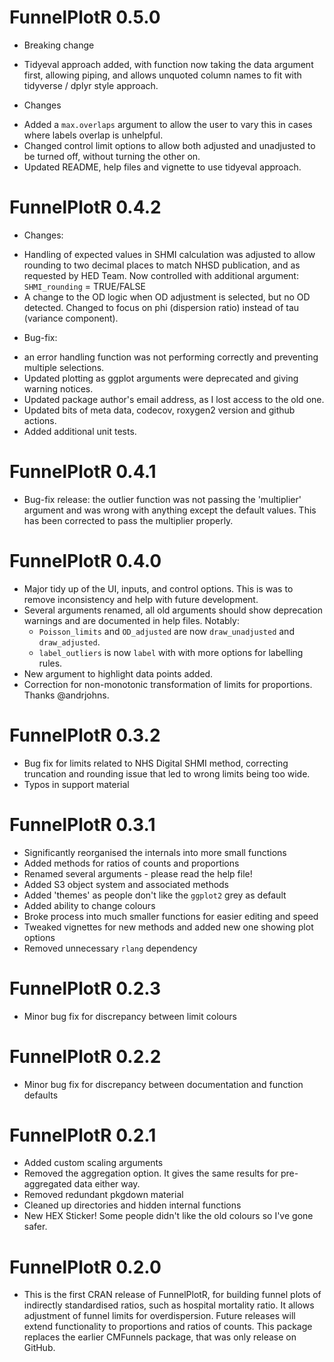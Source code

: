 # FunnelPlotR 0.5.0

- Breaking change
* Tidyeval approach added, with function now taking the data argument first, allowing piping, and allows unquoted column names to fit with tidyverse / dplyr style approach.

- Changes
* Added a `max.overlaps` argument to allow the user to vary this in cases where labels overlap is unhelpful.
* Changed control limit options to allow both adjusted and unadjusted to be turned off, without turning the other on.
* Updated README, help files and vignette to use tidyeval approach.



# FunnelPlotR 0.4.2
- Changes:
* Handling of expected values in SHMI calculation was adjusted to allow rounding to two decimal places to match NHSD publication, and as requested by HED Team.  Now controlled with additional argument: `SHMI_rounding` = TRUE/FALSE
* A change to the OD logic when OD adjustment is selected, but no OD detected.  Changed to focus on phi (dispersion ratio) instead of tau (variance component).


- Bug-fix: 
* an error handling function was not performing correctly and preventing multiple selections.
* Updated plotting as ggplot arguments were deprecated and giving warning notices.
* Updated package author's email address, as I lost access to the old one.
* Updated bits of meta data, codecov, roxygen2 version and github actions.
* Added additional unit tests.

# FunnelPlotR 0.4.1

- Bug-fix release: the outlier function was not passing the 'multiplier' argument and was wrong with anything except the default values.  This has been corrected to pass the multiplier properly.

# FunnelPlotR 0.4.0

- Major tidy up of the UI, inputs, and control options.  This is was to remove inconsistency and help with future development.
- Several arguments renamed, all old arguments should show deprecation warnings and are documented in help files. Notably:
  - `Poisson_limits` and `OD_adjusted` are now `draw_unadjusted` and `draw_adjusted`.
  - `label_outliers` is now `label` with with more options for labelling rules.
- New argument to highlight data points added.
- Correction for non-monotonic transformation of limits for proportions. Thanks @andrjohns.


# FunnelPlotR 0.3.2

- Bug fix for limits related to NHS Digital SHMI method, correcting truncation and rounding issue that led to wrong limits being too wide.
- Typos in support material

# FunnelPlotR 0.3.1

- Significantly reorganised the internals into more small functions
- Added methods for ratios of counts and proportions
- Renamed several arguments  -  please read the help file!
- Added S3 object system and associated methods
- Added 'themes' as people don't like the `ggplot2` grey as default
- Added ability to change colours
- Broke process into much smaller functions for easier editing and speed
- Tweaked vignettes for new methods and added new one showing plot options
- Removed unnecessary `rlang` dependency

# FunnelPlotR 0.2.3

- Minor bug fix for discrepancy between limit colours

# FunnelPlotR 0.2.2

- Minor bug fix for discrepancy between documentation and function defaults

# FunnelPlotR 0.2.1

- Added custom scaling arguments
- Removed the aggregation option.  It gives the same results for pre-aggregated data either way.
- Removed redundant pkgdown material
- Cleaned up directories and hidden internal functions
- New HEX Sticker! Some people didn't like the old colours so I've gone safer.

# FunnelPlotR 0.2.0

- This is the first CRAN release of FunnelPlotR, for building funnel plots of indirectly standardised ratios, such as hospital mortality ratio.  It allows adjustment of funnel limits for overdispersion.  Future releases will extend functionality to proportions and ratios of counts.
This package replaces the earlier CMFunnels package, that was only release on GitHub.
